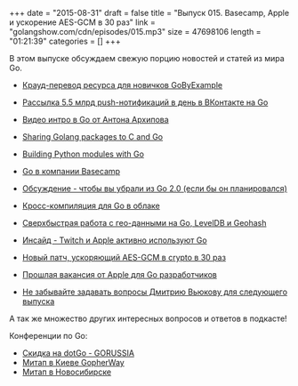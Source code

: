 +++
date = "2015-08-31"
draft = false
title = "Выпуск 015. Basecamp, Apple и ускорение AES-GCM в 30 раз"
link = "golangshow.com/cdn/episodes/015.mp3"
size = 47698106
length = "01:21:39"
categories = []
+++

В этом выпуске обсуждаем свежую порцию новостей и статей из мира Go.

* [Крауд-перевод ресурса для новичков GoByExample](https://github.com/pavlik/gobyexample)
* [Рассылка 5.5 млрд push-нотификаций в день в ВКонтакте на Go](http://habrahabr.ru/post/265731/)
* [Видео интро в Go от Антона Архипова](https://www.youtube.com/watch?v=cGXorQkw3JE)
* [Sharing Golang packages to C and Go](http://blog.ralch.com/tutorial/golang-sharing-libraries/)
* [Building Python modules with Go](https://blog.filippo.io/building-python-modules-with-go-1-5/)
* [Go в компании Basecamp](https://signalvnoise.com/posts/3897-go-at-basecamp)
* [Обсуждение - чтобы вы убрали из Go 2.0 (если бы он планировался)](https://www.reddit.com/r/golang/comments/3ipjw5/for_go_20_what_would_you_take_out/)
* [Кросс-компиляция для Go в облаке](https://github.com/jpillora/cloud-gox?v2)
* [Сверхбыстрая работа с гео-данными на Go, LevelDB и Geohash](http://blog.nobugware.com/post/2015/leveldb_geohash_golang/)
* [Инсайд - Twitch и Apple активно используют Go](https://twitter.com/M0sth8/status/637305000444710913)
* [Новый патч, ускоряющий AES-GCM в crypto в 30 раз](https://go-review.googlesource.com/#/c/10484/)
* [Прошлая вакансия от Apple для Go разработчиков](http://www.golangprojects.com/golang-go-job-in-Senior-CDN-DevOps-Software-Engineer-Santa-Clara-Valley-Apple.html)


* [Не забывайте задавать вопросы Дмитрию Вьюкову для следующего выпуска](http://golangshow.com/post/2015/09-03-before-015/)

А так же множество других интересных вопросов и ответов в подкасте!

Конференции по Go:

* [Скидка на dotGo - GORUSSIA](https://dotgo2015.eventbrite.com/?discount=GORUSSIA)
* [Митап в Киеве GopherWay](http://gopherway.com)
* [Митап в Новосибирске](http://golang-nsk.party/)


